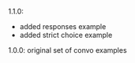 1.1.0: 
   - added responses example
   - added strict choice example

1.0.0: original set of convo examples